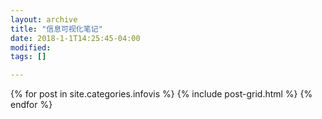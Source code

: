 ```yaml
---
layout: archive
title: "信息可视化笔记"
date: 2018-1-1T14:25:45-04:00
modified:
tags: []

---
```



<div class="tiles">
{% for post in site.categories.infovis %}
  {% include post-grid.html %}
{% endfor %}
</div><!-- /.tiles 把所有categories 有 infovisnotes 的列出来-->
